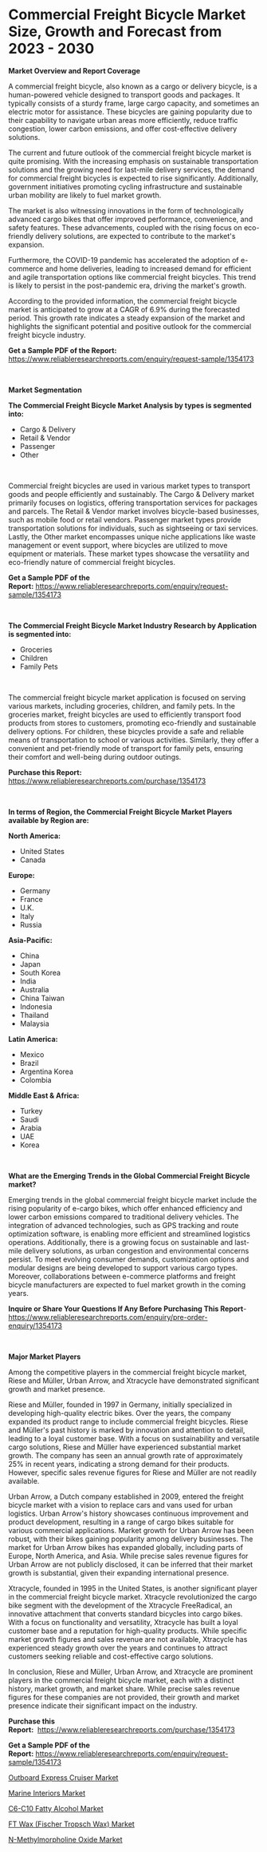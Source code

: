 <p><h1>Commercial Freight Bicycle Market Size, Growth and Forecast from 2023 - 2030</h1></p><p><strong>Market Overview and Report Coverage</strong></p>
<p><p>A commercial freight bicycle, also known as a cargo or delivery bicycle, is a human-powered vehicle designed to transport goods and packages. It typically consists of a sturdy frame, large cargo capacity, and sometimes an electric motor for assistance. These bicycles are gaining popularity due to their capability to navigate urban areas more efficiently, reduce traffic congestion, lower carbon emissions, and offer cost-effective delivery solutions.</p><p>The current and future outlook of the commercial freight bicycle market is quite promising. With the increasing emphasis on sustainable transportation solutions and the growing need for last-mile delivery services, the demand for commercial freight bicycles is expected to rise significantly. Additionally, government initiatives promoting cycling infrastructure and sustainable urban mobility are likely to fuel market growth.</p><p>The market is also witnessing innovations in the form of technologically advanced cargo bikes that offer improved performance, convenience, and safety features. These advancements, coupled with the rising focus on eco-friendly delivery solutions, are expected to contribute to the market's expansion.</p><p>Furthermore, the COVID-19 pandemic has accelerated the adoption of e-commerce and home deliveries, leading to increased demand for efficient and agile transportation options like commercial freight bicycles. This trend is likely to persist in the post-pandemic era, driving the market's growth.</p><p>According to the provided information, the commercial freight bicycle market is anticipated to grow at a CAGR of 6.9% during the forecasted period. This growth rate indicates a steady expansion of the market and highlights the significant potential and positive outlook for the commercial freight bicycle industry.</p></p>
<p><strong>Get a Sample PDF of the Report:</strong> <a href="https://www.reliableresearchreports.com/enquiry/request-sample/1354173">https://www.reliableresearchreports.com/enquiry/request-sample/1354173</a></p>
<p>&nbsp;</p>
<p><strong>Market Segmentation</strong></p>
<p><strong>The Commercial Freight Bicycle Market Analysis by types is segmented into:</strong></p>
<p><ul><li>Cargo & Delivery</li><li>Retail & Vendor</li><li>Passenger</li><li>Other</li></ul></p>
<p>&nbsp;</p>
<p><p>Commercial freight bicycles are used in various market types to transport goods and people efficiently and sustainably. The Cargo & Delivery market primarily focuses on logistics, offering transportation services for packages and parcels. The Retail & Vendor market involves bicycle-based businesses, such as mobile food or retail vendors. Passenger market types provide transportation solutions for individuals, such as sightseeing or taxi services. Lastly, the Other market encompasses unique niche applications like waste management or event support, where bicycles are utilized to move equipment or materials. These market types showcase the versatility and eco-friendly nature of commercial freight bicycles.</p></p>
<p><strong>Get a Sample PDF of the Report:</strong>&nbsp;<a href="https://www.reliableresearchreports.com/enquiry/request-sample/1354173">https://www.reliableresearchreports.com/enquiry/request-sample/1354173</a></p>
<p>&nbsp;</p>
<p><strong>The Commercial Freight Bicycle Market Industry Research by Application is segmented into:</strong></p>
<p><ul><li>Groceries</li><li>Children</li><li>Family Pets</li></ul></p>
<p>&nbsp;</p>
<p><p>The commercial freight bicycle market application is focused on serving various markets, including groceries, children, and family pets. In the groceries market, freight bicycles are used to efficiently transport food products from stores to customers, promoting eco-friendly and sustainable delivery options. For children, these bicycles provide a safe and reliable means of transportation to school or various activities. Similarly, they offer a convenient and pet-friendly mode of transport for family pets, ensuring their comfort and well-being during outdoor outings.</p></p>
<p><strong>Purchase this Report:</strong>&nbsp; <a href="https://www.reliableresearchreports.com/purchase/1354173">https://www.reliableresearchreports.com/purchase/1354173</a></p>
<p>&nbsp;</p>
<p><strong>In terms of Region, the Commercial Freight Bicycle Market Players available by Region are:</strong></p>
<p>
    <p> <strong> North America: </strong>
        <ul>
            <li>United States</li>
            <li>Canada</li>
        </ul>
        </p> 
    <p> <strong> Europe: </strong>
        <ul>
            <li>Germany</li>
            <li>France</li>
            <li>U.K.</li>
            <li>Italy</li>
            <li>Russia</li>
        </ul>
        </p> 
    <p> <strong> Asia-Pacific: </strong>
        <ul>
            <li>China</li>
            <li>Japan</li>
            <li>South Korea</li>
            <li>India</li>
            <li>Australia</li>
            <li>China Taiwan</li>
            <li>Indonesia</li>
            <li>Thailand</li>
            <li>Malaysia</li>
        </ul>
        </p> 
    <p> <strong> Latin America: </strong>
        <ul>
            <li>Mexico</li>
            <li>Brazil</li>
            <li>Argentina Korea</li>
            <li>Colombia</li>
        </ul>
        </p> 
    <p> <strong> Middle East & Africa: </strong>
        <ul>
            <li>Turkey</li>
            <li>Saudi</li>
            <li>Arabia</li>
            <li>UAE</li>
            <li>Korea</li>
        </ul>
    </p>
    </p>
<p>&nbsp;</p>
<p><strong>What are the Emerging Trends in the Global Commercial Freight Bicycle market?</strong></p>
<p><p>Emerging trends in the global commercial freight bicycle market include the rising popularity of e-cargo bikes, which offer enhanced efficiency and lower carbon emissions compared to traditional delivery vehicles. The integration of advanced technologies, such as GPS tracking and route optimization software, is enabling more efficient and streamlined logistics operations. Additionally, there is a growing focus on sustainable and last-mile delivery solutions, as urban congestion and environmental concerns persist. To meet evolving consumer demands, customization options and modular designs are being developed to support various cargo types. Moreover, collaborations between e-commerce platforms and freight bicycle manufacturers are expected to fuel market growth in the coming years.</p></p>
<p><strong>Inquire or Share Your Questions If Any Before Purchasing This Report</strong>- <a href="https://www.reliableresearchreports.com/enquiry/pre-order-enquiry/1354173">https://www.reliableresearchreports.com/enquiry/pre-order-enquiry/1354173</a></p>
<p>&nbsp;</p>
<p><strong>Major Market Players</strong></p>
<p><p>Among the competitive players in the commercial freight bicycle market, Riese and Müller, Urban Arrow, and Xtracycle have demonstrated significant growth and market presence.</p><p>Riese and Müller, founded in 1997 in Germany, initially specialized in developing high-quality electric bikes. Over the years, the company expanded its product range to include commercial freight bicycles. Riese and Müller's past history is marked by innovation and attention to detail, leading to a loyal customer base. With a focus on sustainability and versatile cargo solutions, Riese and Müller have experienced substantial market growth. The company has seen an annual growth rate of approximately 25% in recent years, indicating a strong demand for their products. However, specific sales revenue figures for Riese and Müller are not readily available.</p><p>Urban Arrow, a Dutch company established in 2009, entered the freight bicycle market with a vision to replace cars and vans used for urban logistics. Urban Arrow's history showcases continuous improvement and product development, resulting in a range of cargo bikes suitable for various commercial applications. Market growth for Urban Arrow has been robust, with their bikes gaining popularity among delivery businesses. The market for Urban Arrow bikes has expanded globally, including parts of Europe, North America, and Asia. While precise sales revenue figures for Urban Arrow are not publicly disclosed, it can be inferred that their market growth is substantial, given their expanding international presence.</p><p>Xtracycle, founded in 1995 in the United States, is another significant player in the commercial freight bicycle market. Xtracycle revolutionized the cargo bike segment with the development of the Xtracycle FreeRadical, an innovative attachment that converts standard bicycles into cargo bikes. With a focus on functionality and versatility, Xtracycle has built a loyal customer base and a reputation for high-quality products. While specific market growth figures and sales revenue are not available, Xtracycle has experienced steady growth over the years and continues to attract customers seeking reliable and cost-effective cargo solutions.</p><p>In conclusion, Riese and Müller, Urban Arrow, and Xtracycle are prominent players in the commercial freight bicycle market, each with a distinct history, market growth, and market share. While precise sales revenue figures for these companies are not provided, their growth and market presence indicate their significant impact on the industry.</p></p>
<p><strong>Purchase this Report:</strong>&nbsp;&nbsp;<a href="https://www.reliableresearchreports.com/purchase/1354173">https://www.reliableresearchreports.com/purchase/1354173</a></p>
<p></p>
<p><strong>Get a Sample PDF of the Report:</strong>&nbsp;<a href="https://www.reliableresearchreports.com/enquiry/request-sample/1354173">https://www.reliableresearchreports.com/enquiry/request-sample/1354173</a></p>
<p><p><a href="https://medium.com/@wall.see.write/outboard-express-cruiser-market-analysis-its-cagr-market-segmentation-and-global-industry-2f6754fc425d">Outboard Express Cruiser Market</a></p><p><a href="https://medium.com/@draft.web.back/marine-interiors-market-outlook-industry-overview-and-forecast-2023-to-2030-1e2f04400c9e">Marine Interiors Market</a></p><p><a href="https://www.linkedin.com/pulse/c6-c10-fatty-alcohol-market-research-report-unlocks-analysis-financial-l9bre/">C6-C10 Fatty Alcohol Market</a></p><p><a href="https://www.linkedin.com/pulse/ft-wax-fischer-tropsch-market-size-2023-2030-global-industrial-uzd8e/">FT Wax (Fischer Tropsch Wax) Market</a></p><p><a href="https://www.linkedin.com/pulse/n-methylmorpholine-oxide-market-share-amp-new-trends-analysis-report-x4jjf/">N-Methylmorpholine Oxide Market</a></p></p>